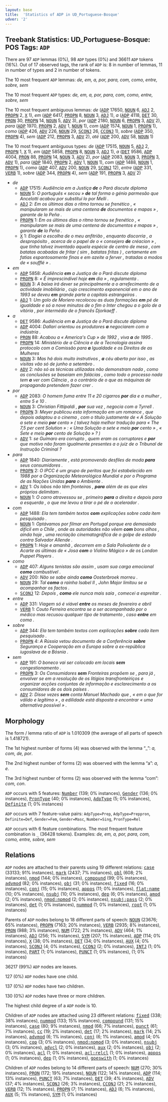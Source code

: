 ```yaml
---
layout: base
title:  'Statistics of ADP in UD_Portuguese-Bosque'
udver: '2'
---
```


## Treebank Statistics: UD_Portuguese-Bosque: POS Tags: `ADP`

There are 97 `ADP` lemmas (0%), 98 `ADP` types (0%) and 36611 `ADP` tokens (16%).
Out of 17 observed tags, the rank of `ADP` is: 8 in number of lemmas, 11 in number of types and 2 in number of tokens.

The 10 most frequent `ADP` lemmas: <em>de, em, a, por, para, com, como, entre, sobre, sem</em>

The 10 most frequent `ADP` types:  <em>de, em, a, por, para, com, como, entre, sobre, sem</em>

The 10 most frequent ambiguous lemmas: <em>de</em> (<tt><a href="pt_bosque-pos-ADP.html">ADP</a></tt> 17650, <tt><a href="pt_bosque-pos-NOUN.html">NOUN</a></tt> 6, <tt><a href="pt_bosque-pos-ADJ.html">ADJ</a></tt> 2, <tt><a href="pt_bosque-pos-PROPN.html">PROPN</a></tt> 2, <tt><a href="pt_bosque-pos-X.html">X</a></tt> 1), <em>em</em> (<tt><a href="pt_bosque-pos-ADP.html">ADP</a></tt> 6417, <tt><a href="pt_bosque-pos-PROPN.html">PROPN</a></tt> 8, <tt><a href="pt_bosque-pos-NOUN.html">NOUN</a></tt> 3, <tt><a href="pt_bosque-pos-ADJ.html">ADJ</a></tt> 1), <em>a</em> (<tt><a href="pt_bosque-pos-ADP.html">ADP</a></tt> 4118, <tt><a href="pt_bosque-pos-DET.html">DET</a></tt> 30, <tt><a href="pt_bosque-pos-PRON.html">PRON</a></tt> 30, <tt><a href="pt_bosque-pos-PROPN.html">PROPN</a></tt> 14, <tt><a href="pt_bosque-pos-NOUN.html">NOUN</a></tt> 5, <tt><a href="pt_bosque-pos-ADV.html">ADV</a></tt> 3), <em>por</em> (<tt><a href="pt_bosque-pos-ADP.html">ADP</a></tt> 2180, <tt><a href="pt_bosque-pos-NOUN.html">NOUN</a></tt> 6, <tt><a href="pt_bosque-pos-PROPN.html">PROPN</a></tt> 3, <tt><a href="pt_bosque-pos-ADV.html">ADV</a></tt> 2), <em>para</em> (<tt><a href="pt_bosque-pos-ADP.html">ADP</a></tt> 1970, <tt><a href="pt_bosque-pos-PROPN.html">PROPN</a></tt> 2, <tt><a href="pt_bosque-pos-ADV.html">ADV</a></tt> 1, <tt><a href="pt_bosque-pos-NOUN.html">NOUN</a></tt> 1), <em>com</em> (<tt><a href="pt_bosque-pos-ADP.html">ADP</a></tt> 1574, <tt><a href="pt_bosque-pos-NOUN.html">NOUN</a></tt> 1, <tt><a href="pt_bosque-pos-PROPN.html">PROPN</a></tt> 1), <em>como</em> (<tt><a href="pt_bosque-pos-ADP.html">ADP</a></tt> 426, <tt><a href="pt_bosque-pos-ADV.html">ADV</a></tt> 226, <tt><a href="pt_bosque-pos-NOUN.html">NOUN</a></tt> 29, <tt><a href="pt_bosque-pos-SCONJ.html">SCONJ</a></tt> 26, <tt><a href="pt_bosque-pos-CCONJ.html">CCONJ</a></tt> 1), <em>sobre</em> (<tt><a href="pt_bosque-pos-ADP.html">ADP</a></tt> 350, <tt><a href="pt_bosque-pos-PROPN.html">PROPN</a></tt> 4), <em>sem</em> (<tt><a href="pt_bosque-pos-ADP.html">ADP</a></tt> 212, <tt><a href="pt_bosque-pos-PROPN.html">PROPN</a></tt> 3, <tt><a href="pt_bosque-pos-ADV.html">ADV</a></tt> 2), <em>até</em> (<tt><a href="pt_bosque-pos-ADP.html">ADP</a></tt> 200, <tt><a href="pt_bosque-pos-ADV.html">ADV</a></tt> 58, <tt><a href="pt_bosque-pos-NOUN.html">NOUN</a></tt> 1)

The 10 most frequent ambiguous types:  <em>de</em> (<tt><a href="pt_bosque-pos-ADP.html">ADP</a></tt> 17515, <tt><a href="pt_bosque-pos-NOUN.html">NOUN</a></tt> 5, <tt><a href="pt_bosque-pos-ADJ.html">ADJ</a></tt> 2, <tt><a href="pt_bosque-pos-PROPN.html">PROPN</a></tt> 1, <tt><a href="pt_bosque-pos-X.html">X</a></tt> 1), <em>em</em> (<tt><a href="pt_bosque-pos-ADP.html">ADP</a></tt> 5858, <tt><a href="pt_bosque-pos-PROPN.html">PROPN</a></tt> 8, <tt><a href="pt_bosque-pos-NOUN.html">NOUN</a></tt> 3, <tt><a href="pt_bosque-pos-ADJ.html">ADJ</a></tt> 1), <em>a</em> (<tt><a href="pt_bosque-pos-DET.html">DET</a></tt> 9586, <tt><a href="pt_bosque-pos-ADP.html">ADP</a></tt> 4004, <tt><a href="pt_bosque-pos-PRON.html">PRON</a></tt> 88, <tt><a href="pt_bosque-pos-PROPN.html">PROPN</a></tt> 14, <tt><a href="pt_bosque-pos-NOUN.html">NOUN</a></tt> 3, <tt><a href="pt_bosque-pos-ADV.html">ADV</a></tt> 2), <em>por</em> (<tt><a href="pt_bosque-pos-ADP.html">ADP</a></tt> 2083, <tt><a href="pt_bosque-pos-NOUN.html">NOUN</a></tt> 3, <tt><a href="pt_bosque-pos-PROPN.html">PROPN</a></tt> 3, <tt><a href="pt_bosque-pos-ADV.html">ADV</a></tt> 1), <em>para</em> (<tt><a href="pt_bosque-pos-ADP.html">ADP</a></tt> 1840, <tt><a href="pt_bosque-pos-PROPN.html">PROPN</a></tt> 2, <tt><a href="pt_bosque-pos-ADV.html">ADV</a></tt> 1, <tt><a href="pt_bosque-pos-NOUN.html">NOUN</a></tt> 1), <em>com</em> (<tt><a href="pt_bosque-pos-ADP.html">ADP</a></tt> 1488, <tt><a href="pt_bosque-pos-NOUN.html">NOUN</a></tt> 1, <tt><a href="pt_bosque-pos-PROPN.html">PROPN</a></tt> 1), <em>como</em> (<tt><a href="pt_bosque-pos-ADP.html">ADP</a></tt> 407, <tt><a href="pt_bosque-pos-ADV.html">ADV</a></tt> 200, <tt><a href="pt_bosque-pos-NOUN.html">NOUN</a></tt> 29, <tt><a href="pt_bosque-pos-SCONJ.html">SCONJ</a></tt> 12), <em>entre</em> (<tt><a href="pt_bosque-pos-ADP.html">ADP</a></tt> 331, <tt><a href="pt_bosque-pos-VERB.html">VERB</a></tt> 1), <em>sobre</em> (<tt><a href="pt_bosque-pos-ADP.html">ADP</a></tt> 344, <tt><a href="pt_bosque-pos-PROPN.html">PROPN</a></tt> 4), <em>sem</em> (<tt><a href="pt_bosque-pos-ADP.html">ADP</a></tt> 191, <tt><a href="pt_bosque-pos-PROPN.html">PROPN</a></tt> 3, <tt><a href="pt_bosque-pos-ADV.html">ADV</a></tt> 2)


* <em>de</em>
  * <tt><a href="pt_bosque-pos-ADP.html">ADP</a></tt> 17515: <em>Audiência em a Justiça <b>de</b> o Pará discute diploma</em>
  * <tt><a href="pt_bosque-pos-NOUN.html">NOUN</a></tt> 5: <em>O português « secou » <b>de</b> tal forma o génio parmesão que Ancelotti acabou por substitui lo por Melli .</em>
  * <tt><a href="pt_bosque-pos-ADJ.html">ADJ</a></tt> 2: <em>Em os últimos dias o ritmo tornou se frenético , « manipularam se mais de uma centena <b>de</b> documentos e mapas » , garante de la Peña .</em>
  * <tt><a href="pt_bosque-pos-PROPN.html">PROPN</a></tt> 1: <em>Em os últimos dias o ritmo tornou se frenético , « manipularam se mais de uma centena de documentos e mapas » , garante <b>de</b> la Peña .</em>
  * <tt><a href="pt_bosque-pos-X.html">X</a></tt> 1: <em>Elogiei a escolha de o meu anfitrião , enquanto discorria , a despropósito , acerca de o papel de o « consejero <b>de</b> créacion » , que tinha talvez inventado aquela espécie de centro de mesa , com batatas acabadas de fritar ( sim , batatas fritas ) , certamente em fatias espantosamente finas e em azeite a ferver , tratadas a modos de « soufflé » .</em>
* <em>em</em>
  * <tt><a href="pt_bosque-pos-ADP.html">ADP</a></tt> 5858: <em>Audiência <b>em</b> a Justiça de o Pará discute diploma</em>
  * <tt><a href="pt_bosque-pos-PROPN.html">PROPN</a></tt> 8: <em>« É imprescindível hoje <b>em</b> dia » , regulamenta .</em>
  * <tt><a href="pt_bosque-pos-NOUN.html">NOUN</a></tt> 3: <em>A baixa irá dever se principalmente a o arrefecimento de a actividade imobiliária , cujo crescimento exponencial em o ano de 1993 se deveu <b>em</b> grande parte a capitais estrangeiros .</em>
  * <tt><a href="pt_bosque-pos-ADJ.html">ADJ</a></tt> 1: <em>Um golo de Moriero recolocou as duas formações <b>em</b> pé de igualdade e só a nove minutos de o fim o Inter chegou a o golo de a vitória , por intermédio de o francês Djorkaeff .</em>
* <em>a</em>
  * <tt><a href="pt_bosque-pos-DET.html">DET</a></tt> 9586: <em>Audiência em <b>a</b> Justiça de o Pará discute diploma</em>
  * <tt><a href="pt_bosque-pos-ADP.html">ADP</a></tt> 4004: <em>Dallari orientou os produtores <b>a</b> negociarem com a indústria .</em>
  * <tt><a href="pt_bosque-pos-PRON.html">PRON</a></tt> 88: <em>Acabou a « America's Cup » de 1992 , viva <b>a</b> de 1995 .</em>
  * <tt><a href="pt_bosque-pos-PROPN.html">PROPN</a></tt> 14: <em>Ministério de a Ciência e de a Tecnologia assina protocolo com a Comissão para <b>a</b> Igualdade e os Direitos de as Mulheres</em>
  * <tt><a href="pt_bosque-pos-NOUN.html">NOUN</a></tt> 3: <em>Mas há dois muito instrutivos , <b>a</b> céu aberto por isso , as visitas vão só de junho a setembro .</em>
  * <tt><a href="pt_bosque-pos-ADV.html">ADV</a></tt> 2: <em>não só as técnicas utilizadas não demonstram nada , como as conclusões se baseiam em falácias , como todo o processo nada tem <b>a</b> ver com Ciência , a o contrário de o que as máquinas de propaganda pretendem fazer crer .</em>
* <em>por</em>
  * <tt><a href="pt_bosque-pos-ADP.html">ADP</a></tt> 2083: <em>O homem fuma entre 11 e 20 cigarros <b>por</b> dia e a mulher , entre 5 e 10 .</em>
  * <tt><a href="pt_bosque-pos-NOUN.html">NOUN</a></tt> 3: <em>Christian Fittipaldi , <b>por</b> sua vez , negocia com a Tyrrell .</em>
  * <tt><a href="pt_bosque-pos-PROPN.html">PROPN</a></tt> 3: <em>Meyer publicou esta informação em um romance , que depois adaptou a o cinema , com o título justamente de « A Solução a sete e meio <b>por</b> cento » ( talvez haja melhor tradução para « The 7,5 per cent Solution » : « Uma Solução a sete e meio <b>por</b> cento » , « Sete e meio <b>por</b> cento de Solução » ? )</em>
  * <tt><a href="pt_bosque-pos-ADV.html">ADV</a></tt> 1: <em>se Guímaro era corrupto , quem eram os corruptores e <b>por</b> que motivo não foram igualmente presentes a o juiz de o Tribunal de Instrução Criminal ?</em>
* <em>para</em>
  * <tt><a href="pt_bosque-pos-ADP.html">ADP</a></tt> 1840: <em>Diariamente , está promovendo desfiles de moda <b>para</b> seus consumidores .</em>
  * <tt><a href="pt_bosque-pos-PROPN.html">PROPN</a></tt> 2: <em>O IPCC é um grupo de peritos que foi estabelecido em 1988 por a Organização Meteorológica Mundial e por o Programa de as Nações Unidas <b>para</b> o Ambiente .</em>
  * <tt><a href="pt_bosque-pos-ADV.html">ADV</a></tt> 1: <em>Os lobos não têm fronteiras , <b>para</b> além de as que eles próprios delimitam .</em>
  * <tt><a href="pt_bosque-pos-NOUN.html">NOUN</a></tt> 1: <em>O carro atravessou se , primeiro <b>para</b> a direita e depois para a esquerda , o que me levou a tirar o pé de o acelerador .</em>
* <em>com</em>
  * <tt><a href="pt_bosque-pos-ADP.html">ADP</a></tt> 1488: <em>Ela tem também textos <b>com</b> explicações sobre cada item pesquisado .</em>
  * <tt><a href="pt_bosque-pos-NOUN.html">NOUN</a></tt> 1: <em>Optávamos por filmar em Portugal porque era demasiado difícil em o Chile , onde as autoridades não vêem <b>com</b> bons olhos , ainda hoje , uma recriação cinematográfica de o golpe de estado contra Salvador Allende .</em>
  * <tt><a href="pt_bosque-pos-PROPN.html">PROPN</a></tt> 1: <em>Hoje e amanhã , decorrem em a Sala Polivalente de o Acarte as últimas de « Josa <b>com</b> o Violino Mágico » de os London Puppet Players .</em>
* <em>como</em>
  * <tt><a href="pt_bosque-pos-ADP.html">ADP</a></tt> 407: <em>Alguns tenistas são assim , usam sua carga emocional <b>como</b> combustível .</em>
  * <tt><a href="pt_bosque-pos-ADV.html">ADV</a></tt> 200: <em>Não se sabe ainda <b>como</b> Oosterbroek morreu .</em>
  * <tt><a href="pt_bosque-pos-NOUN.html">NOUN</a></tt> 29: <em>Tal <b>como</b> a rainha Isabel II , John Major limitou se a acompanhar os factos .</em>
  * <tt><a href="pt_bosque-pos-SCONJ.html">SCONJ</a></tt> 12: <em>Depois , <b>como</b> ele nunca mais saía , comecei a espreitar .</em>
* <em>entre</em>
  * <tt><a href="pt_bosque-pos-ADP.html">ADP</a></tt> 331: <em>Viagem só é viável <b>entre</b> os meses de fevereiro e abril</em>
  * <tt><a href="pt_bosque-pos-VERB.html">VERB</a></tt> 1: <em>Couto Ferreira encontra se a ser acompanhado por o médico mas recusou qualquer tipo de tratamento , caso <b>entre</b> em coma .</em>
* <em>sobre</em>
  * <tt><a href="pt_bosque-pos-ADP.html">ADP</a></tt> 344: <em>Ela tem também textos com explicações <b>sobre</b> cada item pesquisado .</em>
  * <tt><a href="pt_bosque-pos-PROPN.html">PROPN</a></tt> 4: <em>A Rússia vetou documento de a Conferência <b>sobre</b> Segurança e Cooperação em a Europa sobre a ex-república iugoslava de a Bósnia .</em>
* <em>sem</em>
  * <tt><a href="pt_bosque-pos-ADP.html">ADP</a></tt> 191: <em>O boneco vai ser colocado em locais <b>sem</b> congestionamento .</em>
  * <tt><a href="pt_bosque-pos-PROPN.html">PROPN</a></tt> 3: <em>Os Consumidores <b>sem</b> Fronteiras propõem se , para já , envolver se em a resolução de os litígios transfronteiriços e organizar acções conjuntas de informação e esclarecimento a os consumidores de os dois países .</em>
  * <tt><a href="pt_bosque-pos-ADV.html">ADV</a></tt> 2: <em>Disse vezes <b>sem</b> conta Manuel Machado que , « em o que for válido e legítimo » , a edilidade está disposta a encontrar « uma alternativa possível » .</em>

## Morphology

The form / lemma ratio of `ADP` is 1.010309 (the average of all parts of speech is 1.418721).

The 1st highest number of forms (4) was observed with the lemma “_”: <em>a, com, de, por</em>.

The 2nd highest number of forms (2) was observed with the lemma “a”: <em>a, e</em>.

The 3rd highest number of forms (2) was observed with the lemma “com”: <em>com, con</em>.

`ADP` occurs with 5 features: <tt><a href="pt_bosque-feat-Number.html">Number</a></tt> (139; 0% instances), <tt><a href="pt_bosque-feat-Gender.html">Gender</a></tt> (136; 0% instances), <tt><a href="pt_bosque-feat-PronType.html">PronType</a></tt> (40; 0% instances), <tt><a href="pt_bosque-feat-AdpType.html">AdpType</a></tt> (5; 0% instances), <tt><a href="pt_bosque-feat-Definite.html">Definite</a></tt> (1; 0% instances)

`ADP` occurs with 7 feature-value pairs: `AdpType=Prep`, `AdpType=Preppron`, `Definite=Def`, `Gender=Fem`, `Gender=Masc`, `Number=Sing`, `PronType=Rel`

`ADP` occurs with 6 feature combinations.
The most frequent feature combination is `_` (36428 tokens).
Examples: <em>de, em, a, por, para, com, como, entre, sobre, sem</em>


## Relations

`ADP` nodes are attached to their parents using 19 different relations: <tt><a href="pt_bosque-dep-case.html">case</a></tt> (33133; 91% instances), <tt><a href="pt_bosque-dep-mark.html">mark</a></tt> (2437; 7% instances), <tt><a href="pt_bosque-dep-obl.html">obl</a></tt> (608; 2% instances), <tt><a href="pt_bosque-dep-nmod.html">nmod</a></tt> (144; 0% instances), <tt><a href="pt_bosque-dep-compound.html">compound</a></tt> (99; 0% instances), <tt><a href="pt_bosque-dep-advmod.html">advmod</a></tt> (82; 0% instances), <tt><a href="pt_bosque-dep-obj.html">obj</a></tt> (31; 0% instances), <tt><a href="pt_bosque-dep-fixed.html">fixed</a></tt> (16; 0% instances), <tt><a href="pt_bosque-dep-conj.html">conj</a></tt> (15; 0% instances), <tt><a href="pt_bosque-dep-appos.html">appos</a></tt> (11; 0% instances), <tt><a href="pt_bosque-dep-flat-name.html">flat:name</a></tt> (10; 0% instances), <tt><a href="pt_bosque-dep-nsubj.html">nsubj</a></tt> (10; 0% instances), <tt><a href="pt_bosque-dep-dep.html">dep</a></tt> (6; 0% instances), <tt><a href="pt_bosque-dep-amod.html">amod</a></tt> (2; 0% instances), <tt><a href="pt_bosque-dep-nmod-npmod.html">nmod:npmod</a></tt> (2; 0% instances), <tt><a href="pt_bosque-dep-nsubj-pass.html">nsubj:pass</a></tt> (2; 0% instances), <tt><a href="pt_bosque-dep-det.html">det</a></tt> (1; 0% instances), <tt><a href="pt_bosque-dep-nummod.html">nummod</a></tt> (1; 0% instances), <tt><a href="pt_bosque-dep-root.html">root</a></tt> (1; 0% instances)

Parents of `ADP` nodes belong to 18 different parts of speech: <tt><a href="pt_bosque-pos-NOUN.html">NOUN</a></tt> (23676; 65% instances), <tt><a href="pt_bosque-pos-PROPN.html">PROPN</a></tt> (7163; 20% instances), <tt><a href="pt_bosque-pos-VERB.html">VERB</a></tt> (2935; 8% instances), <tt><a href="pt_bosque-pos-PRON.html">PRON</a></tt> (988; 3% instances), <tt><a href="pt_bosque-pos-NUM.html">NUM</a></tt> (722; 2% instances), <tt><a href="pt_bosque-pos-ADV.html">ADV</a></tt> (464; 1% instances), <tt><a href="pt_bosque-pos-ADJ.html">ADJ</a></tt> (256; 1% instances), <tt><a href="pt_bosque-pos-SYM.html">SYM</a></tt> (207; 1% instances), <tt><a href="pt_bosque-pos-ADP.html">ADP</a></tt> (114; 0% instances), <tt><a href="pt_bosque-pos-X.html">X</a></tt> (38; 0% instances), <tt><a href="pt_bosque-pos-DET.html">DET</a></tt> (34; 0% instances), <tt><a href="pt_bosque-pos-AUX.html">AUX</a></tt> (4; 0% instances), <tt><a href="pt_bosque-pos-SCONJ.html">SCONJ</a></tt> (4; 0% instances), <tt><a href="pt_bosque-pos-CCONJ.html">CCONJ</a></tt> (2; 0% instances), <tt><a href="pt_bosque-pos-INTJ.html">INTJ</a></tt> (1; 0% instances), <tt><a href="pt_bosque-pos-PART.html">PART</a></tt> (1; 0% instances), <tt><a href="pt_bosque-pos-PUNCT.html">PUNCT</a></tt> (1; 0% instances),  (1; 0% instances)

36217 (99%) `ADP` nodes are leaves.

127 (0%) `ADP` nodes have one child.

137 (0%) `ADP` nodes have two children.

130 (0%) `ADP` nodes have three or more children.

The highest child degree of a `ADP` node is 10.

Children of `ADP` nodes are attached using 23 different relations: <tt><a href="pt_bosque-dep-fixed.html">fixed</a></tt> (338; 38% instances), <tt><a href="pt_bosque-dep-nummod.html">nummod</a></tt> (133; 15% instances), <tt><a href="pt_bosque-dep-compound.html">compound</a></tt> (131; 15% instances), <tt><a href="pt_bosque-dep-case.html">case</a></tt> (80; 9% instances), <tt><a href="pt_bosque-dep-nmod.html">nmod</a></tt> (66; 7% instances), <tt><a href="pt_bosque-dep-punct.html">punct</a></tt> (61; 7% instances), <tt><a href="pt_bosque-dep-cc.html">cc</a></tt> (19; 2% instances), <tt><a href="pt_bosque-dep-det.html">det</a></tt> (17; 2% instances), <tt><a href="pt_bosque-dep-mark.html">mark</a></tt> (14; 2% instances), <tt><a href="pt_bosque-dep-advmod.html">advmod</a></tt> (6; 1% instances), <tt><a href="pt_bosque-dep-conj.html">conj</a></tt> (6; 1% instances), <tt><a href="pt_bosque-dep-amod.html">amod</a></tt> (4; 0% instances), <tt><a href="pt_bosque-dep-cop.html">cop</a></tt> (3; 0% instances), <tt><a href="pt_bosque-dep-nmod-npmod.html">nmod:npmod</a></tt> (3; 0% instances), <tt><a href="pt_bosque-dep-nsubj.html">nsubj</a></tt> (3; 0% instances), <tt><a href="pt_bosque-dep-advcl.html">advcl</a></tt> (2; 0% instances), <tt><a href="pt_bosque-dep-aux.html">aux</a></tt> (2; 0% instances), <tt><a href="pt_bosque-dep-obj.html">obj</a></tt> (2; 0% instances), <tt><a href="pt_bosque-dep-acl.html">acl</a></tt> (1; 0% instances), <tt><a href="pt_bosque-dep-acl-relcl.html">acl:relcl</a></tt> (1; 0% instances), <tt><a href="pt_bosque-dep-appos.html">appos</a></tt> (1; 0% instances), <tt><a href="pt_bosque-dep-dep.html">dep</a></tt> (1; 0% instances), <tt><a href="pt_bosque-dep-goeswith.html">goeswith</a></tt> (1; 0% instances)

Children of `ADP` nodes belong to 14 different parts of speech: <tt><a href="pt_bosque-pos-NUM.html">NUM</a></tt> (270; 30% instances), <tt><a href="pt_bosque-pos-PRON.html">PRON</a></tt> (172; 19% instances), <tt><a href="pt_bosque-pos-NOUN.html">NOUN</a></tt> (122; 14% instances), <tt><a href="pt_bosque-pos-ADP.html">ADP</a></tt> (114; 13% instances), <tt><a href="pt_bosque-pos-PUNCT.html">PUNCT</a></tt> (63; 7% instances), <tt><a href="pt_bosque-pos-DET.html">DET</a></tt> (39; 4% instances), <tt><a href="pt_bosque-pos-ADV.html">ADV</a></tt> (37; 4% instances), <tt><a href="pt_bosque-pos-SCONJ.html">SCONJ</a></tt> (26; 3% instances), <tt><a href="pt_bosque-pos-CCONJ.html">CCONJ</a></tt> (21; 2% instances), <tt><a href="pt_bosque-pos-VERB.html">VERB</a></tt> (12; 1% instances), <tt><a href="pt_bosque-pos-PROPN.html">PROPN</a></tt> (7; 1% instances), <tt><a href="pt_bosque-pos-ADJ.html">ADJ</a></tt> (6; 1% instances), <tt><a href="pt_bosque-pos-AUX.html">AUX</a></tt> (5; 1% instances), <tt><a href="pt_bosque-pos-SYM.html">SYM</a></tt> (1; 0% instances)

